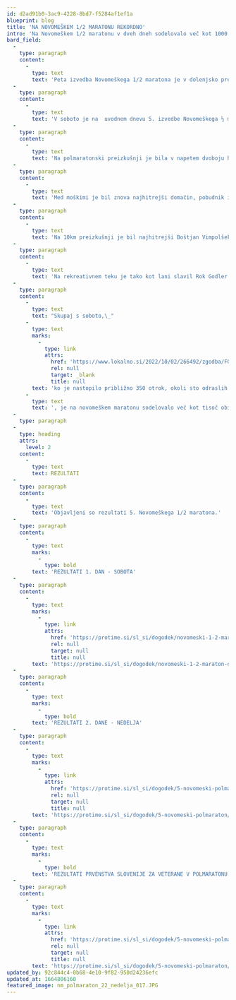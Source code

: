 ```yaml
---
id: d2ad91b0-3ac9-4228-8bd7-f5284af1ef1a
blueprint: blog
title: 'NA NOVOMEŠKEM 1/2 MARATONU REKORDNO'
intro: 'Na Novomeškem 1/2 maratonu v dveh dneh sodelovalo več kot 1000 udeležencev. Rekord proge med dekleti na 21km in med moškimi na 10km.'
bard_field:
  -
    type: paragraph
    content:
      -
        type: text
        text: 'Peta izvedba Novomeškega 1/2 maratona je v dolenjsko prestolnico privabila tekačev iz cele Slovenije in 14. držav. Med katerimi je bil znova najhitrejši domačin, pobudnik in glavni organizator največje dolenjske tekaške prireditve Primož Kobe. V ženski konkurenci je z novim rekordom proge slavila Bojana Bjeljac (Dinamo Zagreb) pred domačinko Anjo Fink,'
  -
    type: paragraph
    content:
      -
        type: text
        text: 'V soboto je na  uvodnem dnevu 5. izvedbe Novomeškega ½ maratona sodelovalo več kot 450 udeležencev, kar je največ doslej. V sončnem popoldnevu so poleg mladih tekačev, katerih smo našteli skoraj 400 na svoj račun prišli tudi pohodniki, ki so se v velikem številu podali na pohod po Situlski poti v okolici Novega mesta. Udeleženci Nordijske hoje pa so si ogledali novo pešpot v Portovalu in arheološko pot na marofu. Zadnja disciplina prvega dneva pa je bil vse bolj priljubljen canicross, v katerem tekači tekmujejo skupaj s svojimi psi.  Najhitrejši med tekači s psi je bil Jože Kastelic s psom Aronom 8:52 pred Alešem Zavodnikom z Libby-jem 11:27 in Francijem Snedecem 11:31. Med dekleti je bila najhitrejša Aja Kozinc z Areno 9:31, druga je bila Sandra Šrut z Meo-tom 10:24, tretja pa je bila Pšenica Kovačič z Nitro-m 11:15.'
  -
    type: paragraph
    content:
      -
        type: text
        text: 'Na polmaratonski preizkušnji je bila v napetem dvoboju hrvaška olimpijka Bojana Bjeljac (AK Dinamo Zagreb) 1:13:34 nekoliko hitrejša od domačinke in lanske zmagovalke Anje Fink (AD Kronos) 1:13:48, tretje mesto je zasedla Ana Štefulj (Kobe team) 1:23:00. Ob tem je treba poudariti, da sta obe najhitrejši polmaratonki izboljšali do sedaj najhitrejši čas novomeškega polmaratona, ki ga je lani postavila Finkova (1:15:24). Naj povemoše, da je bil trasa 21-kilometrske preizkušnje zaradi obilnih padavin in poplavljenega vozišča nekoliko spremenjena na območju Lok pri Straži.'
  -
    type: paragraph
    content:
      -
        type: text
        text: 'Med moškimi je bil znova najhitrejši domačin, pobudnik in glavni organizator največje dolenjske tekaške prireditve Primož Kobe (FIT KLUB Novo mesto/AK KRKA), 1:11:00, pred Joštom Žnidarišičem 1:12:05 (AK KRKA) in Mihom Povšičem 1:13:04 (AK Sevnica).'
  -
    type: paragraph
    content:
      -
        type: text
        text: 'Na 10km preizkušnji je bil najhitrejši Boštjan Vimpolšek 33:04 pred Janom Trčkom 33:19 in Matjažem Pregradom (AK KRKA) 33:31. Pri dekletih je bila najhitrejša Sandra Šrut (Kobe team) 37:40, pred Kim Ameršek  (AD Kronos) 40:20 in Bredo Škedelj (AD Kronos) 40:37.'
  -
    type: paragraph
    content:
      -
        type: text
        text: 'Na rekreativnem teku je tako kot lani slavil Rok Godler (TD Dobova) 23:07 pred Sanelom Kasićem iz Bihača 23:51 in Andražem Dobovškom (ZDAJ) 24:00. Med dekleti pa je slavila Nina Pečnik (AK KRKA Novo mesto) 24:44, pred Matejo Zupančič (Tek je lajf) 27:22 in Mino Macedoni (AK KRKA) 27:53. Naj povemo se je prireditve kot tekač na rekreativnem teku udeležil tudi novomeški Župan Gregor Macedoni, ki je sodeloval na vseh 5. izvedbah Novomeškega 1/2 maratona.'
  -
    type: paragraph
    content:
      -
        type: text
        text: "Skupaj s soboto,\_"
      -
        type: text
        marks:
          -
            type: link
            attrs:
              href: 'https://www.lokalno.si/2022/10/02/266492/zgodba/FOTO_Prvi_dan_Novomeskega_polmaratona_v_znamenju_najmlajsih/'
              rel: null
              target: _blank
              title: null
        text: 'ko je nastopilo približno 350 otrok, okoli sto odraslih pa se je udeležilo pohoda, nordijske hoje in canicrossa (teka s psom)'
      -
        type: text
        text: ', je na novomeškem maratonu sodelovalo več kot tisoč obiskovalcev.'
  -
    type: paragraph
  -
    type: heading
    attrs:
      level: 2
    content:
      -
        type: text
        text: REZULTATI
  -
    type: paragraph
    content:
      -
        type: text
        text: 'Objavljeni so rezultati 5. Novomeškega 1/2 maratona.'
  -
    type: paragraph
    content:
      -
        type: text
        marks:
          -
            type: bold
        text: 'REZULTATI 1. DAN - SOBOTA'
  -
    type: paragraph
    content:
      -
        type: text
        marks:
          -
            type: link
            attrs:
              href: 'https://protime.si/sl_si/dogodek/novomeski-1-2-maraton-otroski-teki-in-canicross-2/'
              rel: null
              target: null
              title: null
        text: 'https://protime.si/sl_si/dogodek/novomeski-1-2-maraton-otroski-teki-in-canicross-2/'
  -
    type: paragraph
    content:
      -
        type: text
        marks:
          -
            type: bold
        text: 'REZULTATI 2. DANE - NEDELJA'
  -
    type: paragraph
    content:
      -
        type: text
        marks:
          -
            type: link
            attrs:
              href: 'https://protime.si/sl_si/dogodek/5-novomeski-polmaraton/'
              rel: null
              target: null
              title: null
        text: 'https://protime.si/sl_si/dogodek/5-novomeski-polmaraton/'
  -
    type: paragraph
    content:
      -
        type: text
        marks:
          -
            type: bold
        text: 'REZULTATI PRVENSTVA SLOVENIJE ZA VETERANE V POLMARATONU:'
  -
    type: paragraph
    content:
      -
        type: text
        marks:
          -
            type: link
            attrs:
              href: 'https://protime.si/sl_si/dogodek/5-novomeski-polmaraton/#1_0FE152'
              rel: null
              target: null
              title: null
        text: 'https://protime.si/sl_si/dogodek/5-novomeski-polmaraton/#1_0FE152'
updated_by: 92c844c4-0b68-4e10-9f82-950d24236efc
updated_at: 1664806160
featured_image: nm_polmaraton_22_nedelja_017.JPG
---
```

